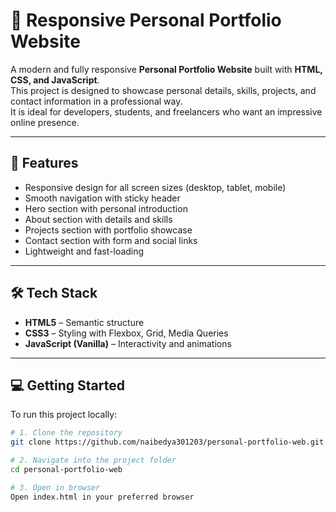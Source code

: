# 💼 Responsive Personal Portfolio Website

A modern and fully responsive **Personal Portfolio Website** built with **HTML, CSS, and JavaScript**.  
This project is designed to showcase personal details, skills, projects, and contact information in a professional way.  
It is ideal for developers, students, and freelancers who want an impressive online presence.  

---

## 🚀 Features

- Responsive design for all screen sizes (desktop, tablet, mobile)  
- Smooth navigation with sticky header  
- Hero section with personal introduction  
- About section with details and skills  
- Projects section with portfolio showcase  
- Contact section with form and social links  
- Lightweight and fast-loading  

---

## 🛠️ Tech Stack

- **HTML5** – Semantic structure  
- **CSS3** – Styling with Flexbox, Grid, Media Queries  
- **JavaScript (Vanilla)** – Interactivity and animations  

---

## 💻 Getting Started

To run this project locally:

```bash
# 1. Clone the repository
git clone https://github.com/naibedya301203/personal-portfolio-web.git

# 2. Navigate into the project folder
cd personal-portfolio-web

# 3. Open in browser
Open index.html in your preferred browser
